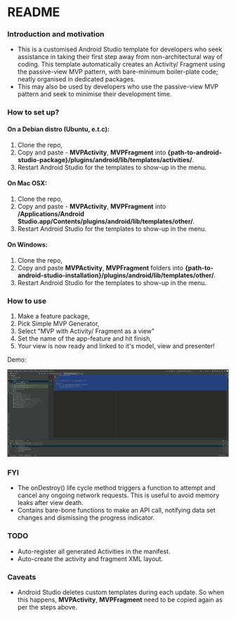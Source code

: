 
# README #

### Introduction and motivation ###

* This is a customised Android Studio template for developers who seek assistance in taking their first step away from non-architectural way of coding. This template automatically creates an Activity/ Fragment using the passive-view MVP pattern, with bare-minimum boiler-plate code; neatly organised in dedicated packages. 
* This may also be used by developers who use the passive-view MVP pattern and seek to minimise their development time.

### How to set up? ###

#### On a Debian distro (Ubuntu, e.t.c):

1. Clone the repo,
2. Copy and paste - **MVPActivity**, **MVPFragment**  into **{path-to-android-studio-package}/plugins/android/lib/templates/activities/**.
3. Restart Android Studio for the templates to show-up in the menu.

#### On Mac OSX:

1. Clone the repo,
2. Copy and paste - **MVPActivity**, **MVPFragment**  into **/Applications/Android Studio.app/Contents/plugins/android/lib/templates/other/**.
3. Restart Android Studio for the templates to show-up in the menu.

#### On Windows:

1. Clone the repo,
2. Copy and paste **MVPActivity**, **MVPFragment** folders into **{path-to-android-studio-installation}/plugins/android/lib/templates/other/**.
3. Restart Android Studio for the templates to show-up in the menu.

### How to use 

1. Make a feature package,
2. Pick Simple MVP Generator,
3. Select "MVP with Activity/ Fragment as a view"
4. Set the name of the app-feature and hit finish,
5. Your view is now ready and linked to it's model, view and presenter!

Demo:

![](demo_simple_mvp_generator.gif)

### FYI

* The onDestroy() life cycle method triggers a function to attempt and cancel any ongoing network requests. This is useful to avoid memory leaks after view death.
* Contains bare-bone functions to make an API call, notifying data set changes and dismissing the progress indicator.

### TODO

* Auto-register all generated Activities in the manifest.
* Auto-create the activity and fragment XML layout.

### Caveats

* Android Studio deletes custom templates during each update. So when this happens, **MVPActivity**, **MVPFragment** need to be copied again as per the steps above.
